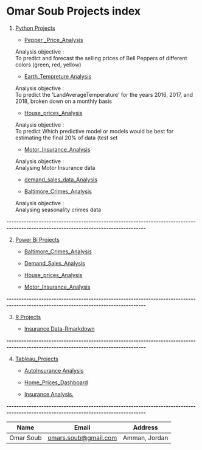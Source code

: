 # Omar Soub Projects index






1. [Python Projects](https://github.com/omars1234/Siteck/tree/63e9a3d53ea7dd2b0cbf8b292604148f211bf4f6/Pyhton_Projects)
   
    * [Pepper _Price_Analysis](https://github.com/omars1234/Siteck/tree/63e9a3d53ea7dd2b0cbf8b292604148f211bf4f6/Pyhton_Projects/Pepper%20_Price_Analysis)

    Analysis objective :    
To predict and forecast the selling prices of Bell Peppers of different colors (green, red, yellow)

    * [Earth_Tempreture Analysis](https://github.com/omars1234/Siteck/tree/63e9a3d53ea7dd2b0cbf8b292604148f211bf4f6/Pyhton_Projects/Earth_Tempreture%20Analysis)

    Analysis objective :  
To predict the 'LandAverageTemperature' for the years 2016, 2017, and 2018, broken down on a monthly basis



    * [House_prices_Analysis](https://github.com/omars1234/Siteck/tree/63e9a3d53ea7dd2b0cbf8b292604148f211bf4f6/Pyhton_Projects/House_prices_Analysis)

    Analysis objective :  
To predict Which predictive model or models would be best for estimating the final 20% of data (test set

    * [Motor_Insurance_Analysis](https://github.com/omars1234/Siteck/tree/63e9a3d53ea7dd2b0cbf8b292604148f211bf4f6/Pyhton_Projects/Motor_Insurance_Analysis)

    Analysis objective :  
    Analysing Motor Insurance data

    * [demand_sales_data_Analysis](https://github.com/omars1234/Siteck/tree/63e9a3d53ea7dd2b0cbf8b292604148f211bf4f6/Pyhton_Projects/demand_sales_data_Analysi)

    * [Baltimore_Crimes_Analysis](https://github.com/omars1234/Siteck/tree/63e9a3d53ea7dd2b0cbf8b292604148f211bf4f6/Pyhton_Projects/Baltimore_Crimes_Analysis)

    Analysis objective :  
    Analysing seasonality crimes data


**------------------------------------------------------------------------------------------------------------------------------------**


2. [Power Bi Projects](https://github.com/omars1234/Siteck/tree/63e9a3d53ea7dd2b0cbf8b292604148f211bf4f6/PowerBi_Projects)

   * [Baltimore_Crimes_Analysis](https://github.com/omars1234/Siteck/blob/63e9a3d53ea7dd2b0cbf8b292604148f211bf4f6/PowerBi_Projects/Baltimore_Crimes_Analysis.md)

   * [Demand_Sales_Analysis](https://github.com/omars1234/Siteck/blob/63e9a3d53ea7dd2b0cbf8b292604148f211bf4f6/PowerBi_Projects/Demand_Sales_Analysis.md)

   * [House_prices_Analysis](https://github.com/omars1234/Siteck/blob/63e9a3d53ea7dd2b0cbf8b292604148f211bf4f6/PowerBi_Projects/House_Prices_Analysis.md)

   * [Motor_Insurance_Analysis](https://github.com/omars1234/Siteck/blob/63e9a3d53ea7dd2b0cbf8b292604148f211bf4f6/PowerBi_Projects/Motor_insurance_Analysis.md)


**------------------------------------------------------------------------------------------------------------------------------------**


3. [R Projects](https://github.com/omars1234/Siteck/tree/63e9a3d53ea7dd2b0cbf8b292604148f211bf4f6/R_Projects)

   * [Insurance Data-Rmarkdown](https://github.com/omars1234/Siteck/tree/63e9a3d53ea7dd2b0cbf8b292604148f211bf4f6/R_Projects)  

**------------------------------------------------------------------------------------------------------------------------------------**   


4. [Tableau_Projects](https://github.com/omars1234/Siteck/tree/3f8c5e8cbf7787d1d7f095ba2b65197de044b15f/Tableau_Projects)

   * [AutoInsurance Analysis](https://github.com/omars1234/Siteck/blob/3f8c5e8cbf7787d1d7f095ba2b65197de044b15f/Tableau_Projects/AutoInsurance%20Analysis.md)

   * [Home_Prices_Dashboard](https://github.com/omars1234/Siteck/blob/3f8c5e8cbf7787d1d7f095ba2b65197de044b15f/Tableau_Projects/Home_Prices_Dashboard.md)

   * [Insurance Analysis.](https://github.com/omars1234/Siteck/blob/3f8c5e8cbf7787d1d7f095ba2b65197de044b15f/Tableau_Projects/Insurance%20Analysis.md)



**------------------------------------------------------------------------------------------------------------------------------------**

|Name|Email|Address|    
|----|-----|-------|     
|Omar Soub|omars.soub@gmail.com|Amman, Jordan|







